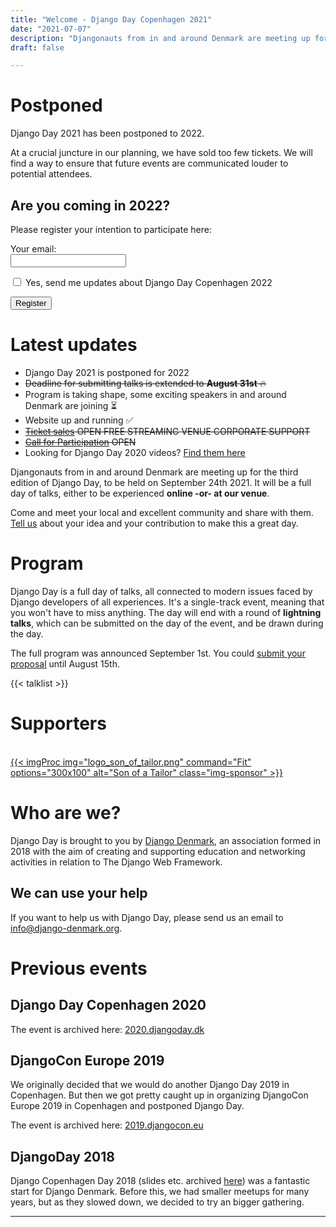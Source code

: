 ```yaml
---
title: "Welcome - Django Day Copenhagen 2021"
date: "2021-07-07"
description: "Djangonauts from in and around Denmark are meeting up for the second edition of Django Day Copenhagen, September 24th 2021"
draft: false

---
```


# Postponed

Django Day 2021 has been postponed to 2022.

At a crucial juncture in our planning, we have sold too few tickets. We will find a way to ensure that future events are communicated louder to potential attendees.

## Are you coming in 2022?

Please register your intention to participate here:

<form method="POST">

<p>
<label for="email">Your email:</label><br>
<input type="email" name="email" id="email">
</p>

<p><input type="checkbox" id="blah"> <label for="blah">Yes, send me updates about Django Day Copenhagen 2022</label></p>

<p><button type="submit">Register</button></p>

</form>

# Latest updates

* Django Day 2021 is postponed for 2022
* ~~Deadline for submitting talks is extended to **August 31st** 🔥~~
* Program is taking shape, some exciting speakers in and around Denmark are joining ⏳
* Website up and running ✅
* ~~[Ticket sales](/tickets/) <span class="badge badge-pill badge-success">OPEN</span> <span class="badge badge-pill badge-info">FREE STREAMING</span> <span class="badge badge-pill badge-info">VENUE</span> <span class="badge badge-pill badge-info">CORPORATE SUPPORT</span>~~
* ~~[Call for Participation](/cfp/) <span class="badge badge-pill badge-success">OPEN</span>~~
* Looking for Django Day 2020 videos? [Find them here](https://2020.djangoday.dk/#program)

Djangonauts from in and around Denmark are meeting up for the third edition of
Django Day, to be held on September 24th 2021. It will be a full day of talks,
either to be experienced **online -or- at our venue**.

Come and meet your local and excellent community and share with them.
[Tell us](/cfp/) about your idea and your contribution to make this a great day.

<div style="clear: both"></div>


# Program


Django Day is a full day of talks, all connected to modern issues faced
by Django developers of all experiences. It's a single-track
event, meaning that you won't have to miss anything. The day will end
with a round of **lightning talks**, which can be submitted on the day of the event,
and be drawn during the day.

The full program was announced September 1st. You could
[submit your proposal](/cfp/) until August 15th.

{{< talklist >}}


# Supporters
<br>
<a href="https://www.sonofatailor.com/" target="_blank" class="sponsor">
{{< imgProc
img="logo_son_of_tailor.png"
command="Fit"
options="300x100"
alt="Son of a Tailor"
class="img-sponsor"
>}}
</a>

<div style="clear: both"></div>

# Who are we?

Django Day is brought to you by [Django Denmark](https://www.django-denmark.org/),
an association formed in 2018 with the aim of creating and supporting education
and networking activities in relation to The Django Web Framework.

## We can use your help

If you want to help us with Django Day, please send us an email to
[info@django-denmark.org](mailto:info@django-denmark.org).

# Previous events

## Django Day Copenhagen 2020

The event is archived here: [2020.djangoday.dk](https://2020.djangoday.dk)

## DjangoCon Europe 2019

We originally decided that we would do another Django Day 2019 in Copenhagen.
But then we got pretty caught up in organizing DjangoCon Europe 2019 in
Copenhagen and postponed Django Day.

The event is archived here: [2019.djangocon.eu](https://2019.djangocon.eu)

## DjangoDay 2018

Django Copenhagen Day 2018 (slides etc. archived [here](https://2018.djangoday.dk/))
was a fantastic start for Django Denmark. Before this, we had smaller meetups
for many years, but as they slowed down, we decided to try an bigger
gathering.

<hr>
